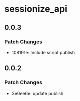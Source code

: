 # sessionize_api

## 0.0.3

### Patch Changes

- 108191e: Include script publish

## 0.0.2

### Patch Changes

- 3e0ee6e: update publish
